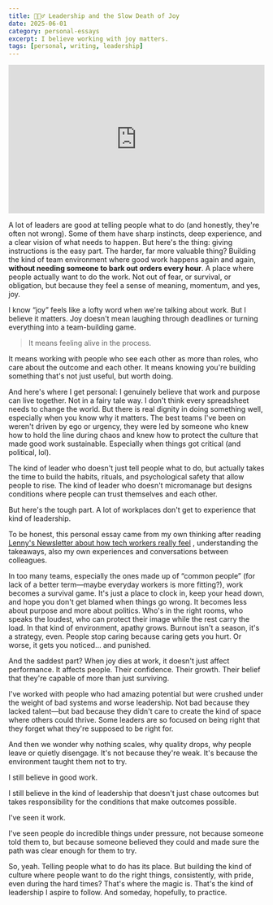 ```yaml
---
title: 🤦🏻‍♂️ Leadership and the Slow Death of Joy
date: 2025-06-01
category: personal-essays
excerpt: I believe working with joy matters.
tags: [personal, writing, leadership]
---
```


<div style="width:100%;height:0;padding-bottom:58%;position:relative;"><iframe src="https://giphy.com/embed/lJnAXeJO8tE7E37mxq" width="100%" height="100%" style="position:absolute" frameBorder="0" class="giphy-embed" allowFullScreen></iframe></div>

A lot of leaders are good at telling people what to do (and honestly, they're often not wrong). Some of them have sharp instincts, deep experience, and a clear vision of what needs to happen. But here's the thing: giving instructions is the easy part. The harder, far more valuable thing? Building the kind of team environment where good work happens again and again, **without needing someone to bark out orders every hour**. A place where people actually want to do the work. Not out of fear, or survival, or obligation, but because they feel a sense of meaning, momentum, and yes, joy.

I know “joy” feels like a lofty word when we're talking about work. But I believe it matters. Joy doesn't mean laughing through deadlines or turning everything into a team-building game.

> It means feeling alive in the process.

It means working with people who see each other as more than roles, who care about the outcome and each other. It means knowing you're building something that's not just useful, but worth doing.

And here's where I get personal: I genuinely believe that work and purpose can live together. Not in a fairy tale way. I don't think every spreadsheet needs to change the world. But there is real dignity in doing something well, especially when you know why it matters. The best teams I've been on weren't driven by ego or urgency, they were led by someone who knew how to hold the line during chaos and knew how to protect the culture that made good work sustainable. Especially when things got critical (and political, lol).

The kind of leader who doesn't just tell people what to do, but actually takes the time to build the habits, rituals, and psychological safety that allow people to rise. The kind of leader who doesn't micromanage but designs conditions where people can trust themselves and each other.

But here's the tough part. A lot of workplaces don't get to experience that kind of leadership.

To be honest, this personal essay came from my own thinking after reading [Lenny's Newsletter about how tech workers really feel](https://www.lennysnewsletter.com/p/how-tech-workers-really-feel-about?t=1)
, understanding the takeaways, also my own experiences and conversations between colleagues.

In too many teams, especially the ones made up of “common people” (for lack of a better term—maybe everyday workers is more fitting?), work becomes a survival game. It's just a place to clock in, keep your head down, and hope you don't get blamed when things go wrong. It becomes less about purpose and more about politics. Who's in the right rooms, who speaks the loudest, who can protect their image while the rest carry the load. In that kind of environment, apathy grows. Burnout isn't a season, it's a strategy, even. People stop caring because caring gets you hurt. Or worse, it gets you noticed… and punished.

And the saddest part? When joy dies at work, it doesn't just affect performance. It affects people. Their confidence. Their growth. Their belief that they're capable of more than just surviving.

I've worked with people who had amazing potential but were crushed under the weight of bad systems and worse leadership. Not bad because they lacked talent—but bad because they didn't care to create the kind of space where others could thrive. Some leaders are so focused on being right that they forget what they're supposed to be right for.

And then we wonder why nothing scales, why quality drops, why people leave or quietly disengage. It's not because they're weak. It's because the environment taught them not to try.

I still believe in good work.

I still believe in the kind of leadership that doesn't just chase outcomes but takes responsibility for the conditions that make outcomes possible.

I've seen it work.

I've seen people do incredible things under pressure, not because someone told them to, but because someone believed they could and made sure the path was clear enough for them to try.

So, yeah. Telling people what to do has its place. But building the kind of culture where people want to do the right things, consistently, with pride, even during the hard times? That's where the magic is. That's the kind of leadership I aspire to follow. And someday, hopefully, to practice.